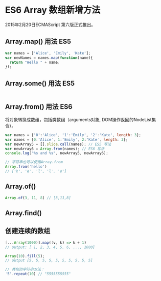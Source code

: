 # ES6 Array 数组新增方法
2015年2月20日ECMAScript 第六版正式推出。

## Array.map() 用法 ES5
```javascript
var names = ['Alice', 'Emily', 'Kate'];
var newNames = names.map(function(name){
  return "Hello " + name;
});
```
## Array.some() 用法 ES5
```javascript

```
## Array.from() 用法 ES6
将对象转换成数组，包括类数组（arguments对象, DOM操作返回的NodeList集合）。
```javascript
var names = {'0':'Alice', '1':'Emily', '2':'Kate', length: 3};
var names = {0:'Alice', 1:'Emily', 2:'Kate', length: 3};
var newArray5 = [].slice.call(names); // ES5 写法
var newArray6 = Array.from(names); // ES6 写法
console.log("%s and %s", newArray5, newArray6);

// 字符串也可以使用Array.from
Array.from('hello')
// ['h', 'e', 'l', 'l', 'o']
```
## Array.of()
```javascript
Array.of(3, 11, 8) // [3,11,8]
```
## Array.find()

## 创建连续的数组

```js
[...Array(1000)].map((v, k) => k + 1)
// output: [ 1, 2, 3, 4, 5, 6, ..., 1000]

Array(10).fill(5);
// output [5, 5, 5, 5, 5, 5, 5, 5, 5, 5]

// 类似的字符串方法：
'5'.repeat(10) // "5555555555"
```
